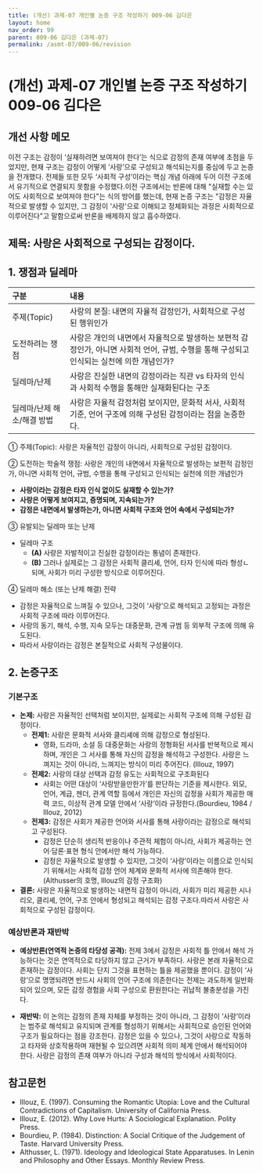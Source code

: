 ```yaml
---
title: (개선) 과제-07 개인별 논증 구조 작성하기 009-06 김다은
layout: home
nav_order: 99
parent: 009-06 김다은 (과제-07)
permalink: /asmt-07/009-06/revision
---
```


# (개선) 과제-07 개인별 논증 구조 작성하기 009-06 김다은 

## 개선 사항 메모
이전 구조는 감정이 ‘실재하려면 보여져야 한다’는 식으로 감정의 존재 여부에 초점을 두었지만, 현재 구조는 감정이 어떻게 ‘사랑’으로 구성되고 해석되는지를 중심에 두고 논증을 전개했다. 전제들 또한 모두 ‘사회적 구성’이라는 핵심 개념 아래에 두어 이전 구조에서 유기적으로 연결되지 못함을 수정했다.이전 구조에서는 반론에 대해 "실재할 수는 있어도 사회적으로 보여져야 한다"는 식의 방어를 했는데, 현재 논증 구조는 "감정은 자율적으로 발생할 수 있지만, 그 감정이 '사랑'으로 이해되고 정체화되는 과정은 사회적으로 이루어진다"고 말함으로써 반론을 배제하지 않고 흡수하였다.  

## 제목: 사랑은 사회적으로 구성되는 감정이다.   

## 1. 쟁점과 딜레마

| 구분 | 내용 |
|:---|:---|
| 주제(Topic) | 사랑의 본질: 내면의 자율적 감정인가, 사회적으로 구성된 행위인가 |
| 도전하려는 쟁점 | 사랑은 개인의 내면에서 자율적으로 발생하는 보편적 감정인가, 아니면 사회적 언어, 규범, 수행을 통해 구성되고 인식되는 실천에 의한 개념인가? |
| 딜레마/난제 | 사랑은 진실한 내면의 감정이라는 직관 vs 타자의 인식과 사회적 수행을 통해만 실재화된다는 구조 |
| 딜레마/난제 해소/해결 방법 |사랑은 자율적 감정처럼 보이지만, 문화적 서사, 사회적 기준, 언어 구조에 의해 구성된 감정이라는 점을 논증한다. |

① 주제(Topic):  사랑은 자율적인 감정이 아니라, 사회적으로 구성된 감정이다. 

② 도전하는 학술적 쟁점: 사랑은 개인의 내면에서 자율적으로 발생하는 보편적 감정인가, 아니면 사회적 언어, 규범, 수행을 통해 구성되고 인식되는 실천에 의한 개념인가

- **사랑이라는 감정은 타자 인식 없이도 실재할 수 있는가?**  
- **사랑은 어떻게 보여지고, 증명되며, 지속되는가?**  
- **감정은 내면에서 발생하는가, 아니면 사회적 구조와 언어 속에서 구성되는가?**

③ 유발되는 딜레마 또는 난제

- 딜레마 구조
  - **(A)** 사랑은 자발적이고 진실한 감정이라는 통념이 존재한다. 
  - **(B)** 그러나 실제로는 그 감정은 사회적 클리셰, 언어, 타자 인식에 따라 형성ㄴ되며, 사회가 미리 구성한 방식으로 이루어진다. 

④ 딜레마 해소 (또는 난제 해결) 전략

- 감정은 자율적으로 느껴질 수 있으나, 그것이 ‘사랑’으로 해석되고 고정되는 과정은 사회적 구조에 따라 이루어진다.
- 사랑의 동기, 해석, 수행, 지속 모두는 대중문화, 관계 규범 등 외부적 구조에 의해 유도된다.
- 따라서 사랑이라는 감정은 본질적으로 사회적 구성물이다.

## 2. 논증구조

### 기본구조

- **논제:** 사랑은 자율적인 선택처럼 보이지만, 실제로는 사회적 구조에 의해 구성된 감정이다.
  - **전제1:** 사랑은 문화적 서사와 클리셰에 의해 감정으로 형성된다.
    - 영화, 드라마, 소설 등 대중문화는 사랑의 정형화된 서사를 반복적으로 제시하며, 개인은 그 서사를 통해 자신의 감정을 해석하고 구성한다. 사랑은 느껴지는 것이 아니라, 느껴지는 방식이 미리 주어진다. (Illouz, 1997)
  - **전제2:** 사랑의 대상 선택과 감정 유도는 사회적으로 구조화된다
    - 사회는 어떤 대상이 ‘사랑받을만한가’를 판단하는 기준을 제시한다. 외모, 언어, 계급, 젠더, 관계 역할 등에서 개인은 자신의 감정을 사회가 제공한 매력 코드, 이상적 관계 모델 안에서 ‘사랑’이라 규정한다.(Bourdieu, 1984 / Illouz, 2012)
  - **전제3:** 감정은 사회가 제공한 언어와 서사를 통해 사랑이라는 감정으로 해석되고 구성된다.
      - 감정은 단순히 생리적 반응이나 주관적 체험이 아니라, 사회가 제공하는 언어·담론·표현 형식 안에서만 해석 가능하다.
      - 감정은 자율적으로 발생할 수 있지만, 그것이 ‘사랑’이라는 이름으로 인식되기 위해서는 사회적 감정 언어 체계와 문화적 서사에 의존해야 한다.(Althusser의 호명, Illouz의 감정 구조화)
- **결론:** 사랑은 자율적으로 발생하는 내면적 감정이 아니라, 사회가 미리 제공한 시나리오, 클리셰, 언어, 구조 안에서 형성되고 해석되는 감정 구조다.따라서 사랑은 사회적으로 구성된 감정이다.

### 예상반론과 재반박

- **예상반론(연역적 논증의 타당성 공격):** 전제 3에서 감정은 사회적 틀 안에서 해석 가능하다는 것은 연역적으로 타당하지 않고 근거가 부족하다. 사랑은 본래 자율적으로 존재하는 감정이다. 사회는 단지 그것을 표현하는 틀을 제공했을 뿐이다. 감정이 ‘사랑’으로 명명되려면 반드시 사회의 언어 구조에 의존한다는 전제는 과도하게 일반화되어 있으며, 모든 감정 경험을 사회 구성으로 환원한다는 귀납적 불충분성을 가진다. 

- **재반박:** 이 논의는 감정의 존재 자체를 부정하는 것이 아니라, 그 감정이 ‘사랑’이라는 범주로 해석되고 유지되며 관계를 형성하기 위해서는 사회적으로 승인된 언어와 구조가 필요하다는 점을 강조한다. 감정은 있을 수 있으나, 그것이 사랑으로 작동하고 타자와 상호작용하며 재현될 수 있으려면 사회적 의미 체계 안에서 해석되어야 한다. 사랑은 감정의 존재 여부가 아니라 구성과 해석의 방식에서 사회적이다.

## 참고문헌

- Illouz, E. (1997). Consuming the Romantic Utopia: Love and the Cultural Contradictions of Capitalism. University of California Press.
- Illouz, E. (2012). Why Love Hurts: A Sociological Explanation. Polity Press.
- Bourdieu, P. (1984). Distinction: A Social Critique of the Judgement of Taste. Harvard University Press.
- Althusser, L. (1971). Ideology and Ideological State Apparatuses. In Lenin and Philosophy and Other Essays. Monthly Review Press.